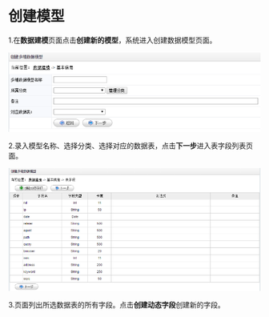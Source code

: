 # 创建模型

1.在**数据建模**页面点击**创建新的模型**，系统进入创建数据模型页面。

![](/assets/import6.png)

2.录入模型名称、选择分类、选择对应的数据表，点击**下一步**进入表字段列表页面。

![](/assets/import7.png)

3.页面列出所选数据表的所有字段。点击**创建动态字段**创建新的字段。

